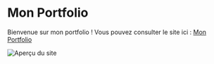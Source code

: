 # Mon Portfolio

Bienvenue sur mon portfolio ! Vous pouvez consulter le site ici : [Mon Portfolio](https://moise-agode.github.io/)

![Aperçu du site](images/apercu.png)

